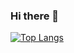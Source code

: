 ### Hi there 👋

[![Top Langs](https://github-readme-stats.vercel.app/api/top-langs/?username=Mindlestick&layout=compact)](https://github.com/anuraghazra/github-readme-stats)

<!--
**Mindlestick/Mindlestick** is a ✨ _special_ ✨ repository because its `README.md` (this file) appears on your GitHub profile.

Here are some ideas to get you started:

- 🔭 I’m currently working on ...
- 🌱 I’m currently learning ...
- 👯 I’m looking to collaborate on ...
- 🤔 I’m looking for help with ...
- 💬 Ask me about ...
- 📫 How to reach me: ...
- 😄 Pronouns: ...
- ⚡ Fun fact: ...
-->
